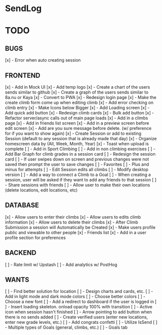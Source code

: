 # SendLog

# TODO

## BUGS

[x] - Error when auto creating session

## FRONTEND

[x] - Add in Mock UI
[x] - Add temp logo
[x] - Create a chart of the users sends similar to github
[x] - Create a graph of the users sends similar to 8a.nu or Kaya
[x] - Convert to PWA
[x] - Redesign login page
[x] - Make the create climb form come up when editing climb
[x] - Add error checking on climb entry
[x] - Make Icons below Bigger
[x] - Add Loading screen
[x] - Add quick add button
[x] - Redesign climb cards
[x] - Bulk add button
[x] - Refactor server/async calls out of main page loads
[x] - Add in a climbs page
[x] - Add in friends list screen
[x] - Add in a preview screen before edit screen
[x] - Add are you sure message before delete. (w/ preference for if you want to show again)
[x] - Create Session or add to existing Session (default to any session that is already made that day)
[x] - Organize homescreen data by (All, Week, Month, Year)
[x] - Toast when upload is complete
[ ] - Add in Sport Climbing
[ ] - Add in non climbing exercises
[ ] - Add Bar Graph for climb grades in a session card
[ ] - Redesign the session card
[ ] - If user swipes down on screen and previous changes were not saved then prompt the user to save changes
[ ] - Favorites
[ ] - Plus and minus for attempts
[ ] - Edit Session edits all climbs
[ ] - Modify desktop version
[ ] - Add a way to connect a Climb to a Goal
[ ] - When creating a session, user will be asked if they want to add any friends to that session
[ ] - Share sessions with friends
[ ] - Allow user to make their own locations (delete locations, edit locations, etc)

## DATABASE

[x] - Allow users to enter their climbs
[x] - Allow users to edits climb information
[x] - Allow users to delete their climbs
[x] - After Climb Submission a session will Automatically be Created
[x] - Make users profile public and viewable to other people
[x] - Friends list
[x] - Add in a user profile section for preferences

## BACKEND

[ ] - Rate limit w/ Upstash
[ ] - Add analytics w/ PostHog

## WANTS

[ ] - Find better solution for location
[ ] - Design charts and cards, etc.
[ ] - Add in light mode and dark mode colors
[ ] - Choose better colors
[ ] - Choose a new font
[ ] - Add a redirect to dashboard if the user is logged in
[ ] - Insert loading skeleton. onload opacity 100% with transition
[ ] - Active icon when session hasn't finished
[ ] - Arrow pointing to add button when there is no sends added
[ ] - Create verified users (enter new locations, enter new grade levels, etc.)
[ ] - Add congrats confetti
[ ] - Utilize IsSend
[ ] - Multiple types of Goals (general, climbs, etc.)
[ ] - Goals tab
